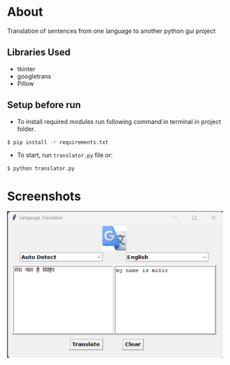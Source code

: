 # About

Translation of sentences from one language to another python gui project


## Libraries Used

* tkinter
* googletrans
* Pillow

## Setup before run
- To install required modules run following command in terminal in project folder.
```bash
$ pip install -r requirements.txt
```
- To start, run `translator.py` file or:
```bash
$ python translator.py
```

# Screenshots
![Translator](./GUI.png)